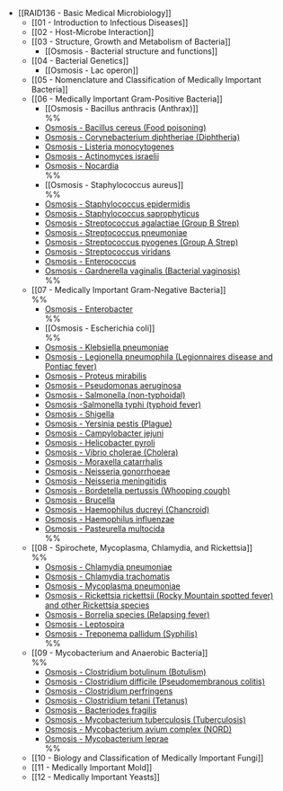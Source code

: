- [[RAID136 - Basic Medical Microbiology]]
	- [[01 - Introduction to Infectious Diseases]]
	- [[02 - Host-Microbe Interaction]]
	- [[03 - Structure, Growth and Metabolism of Bacteria]]
		- [[Osmosis - Bacterial structure and functions]]
	- [[04 - Bacterial Genetics]]
		- [[Osmosis - Lac operon]]
	- [[05 - Nomenclature and Classification of Medically Important Bacteria]]
	- [[06 - Medically Important Gram-Positive Bacteria]]
		- [[Osmosis - Bacillus anthracis (Anthrax)]]  
		%%
		- [Osmosis - Bacillus cereus (Food poisoning)]()
		- [Osmosis - Corynebacterium diphtheriae (Diphtheria)]()
		- [Osmosis - Listeria monocytogenes]()
		- [Osmosis - Actinomyces israelii]()
		- [Osmosis - Nocardia]()  
		%%
		- [[Osmosis - Staphylococcus aureus]]  
		%%
		- [Osmosis - Staphylococcus epidermidis]()
		- [Osmosis - Staphylococcus saprophyticus]()
		- [Osmosis - Streptococcus agalactiae (Group B Strep)]()
		- [Osmosis - Streptococcus pneumoniae]()
		- [Osmosis - Streptococcus pyogenes (Group A Strep)]()
		- [Osmosis - Streptococcus viridans]()
		- [Osmosis - Enterococcus]()
		- [Osmosis - Gardnerella vaginalis (Bacterial vaginosis)]()  
		%%
	- [[07 - Medically Important Gram-Negative Bacteria]]  
		%%
		- [Osmosis - Enterobacter]()  
		%%
		- [[Osmosis - Escherichia coli]]  
		%%
		- [Osmosis - Klebsiella pneumoniae]()
		- [Osmosis - Legionella pneumophila (Legionnaires disease and Pontiac fever)]()
		- [Osmosis - Proteus mirabilis]()
		- [Osmosis - Pseudomonas aeruginosa]()
		- [Osmosis - Salmonella (non-typhoidal)]()
		- [Osmosis -Salmonella typhi (typhoid fever)]()
		- [Osmosis - Shigella]()
		- [Osmosis - Yersinia pestis (Plague)]()
		- [Osmosis - Campylobacter jejuni]()
		- [Osmosis - Helicobacter pyroli]()
		- [Osmosis - Vibrio cholerae (Cholera)]()
		- [Osmosis - Moraxella catarrhalis]()
		- [Osmosis - Neisseria gonorrhoeae]()
		- [Osmosis - Neisseria meningitidis]()
		- [Osmosis - Bordetella pertussis (Whooping cough)]()
		- [Osmosis - Brucella]()
		- [Osmosis - Haemophilus ducreyi (Chancroid)]()
		- [Osmosis - Haemophilus influenzae]()
		- [Osmosis - Pasteurella multocida]()  
		%%
	- [[08 - Spirochete, Mycoplasma, Chlamydia, and Rickettsia]]  
		%%
		- [Osmosis - Chlamydia pneumoniae]()
		- [Osmosis - Chlamydia trachomatis]()
		- [Osmosis - Mycoplasma pneumoniae]()
		- [Osmosis - Rickettsia rickettsii (Rocky Mountain spotted fever) and other Rickettsia species]()
		- [Osmosis - Borrelia species (Relapsing fever)]()
		- [Osmosis - Leptospira]()
		- [Osmosis - Treponema pallidum (Syphilis)]()  
		%%
	- [[09 - Mycobacterium and Anaerobic Bacteria]]  
		%%
		- [Osmosis - Clostridium botulinum (Botulism)]()
		- [Osmosis - Clostridium difficile (Pseudomembranous colitis)]()
		- [Osmosis - Clostridium perfringens]()
		- [Osmosis - Clostridium tetani (Tetanus)]()
		- [Osmosis - Bacteriodes fragilis]()
		- [Osmosis - Mycobacterium tuberculosis (Tuberculosis)]()
		- [Osmosis - Mycobacterium avium complex (NORD)]()
		- [Osmosis - Mycobacterium leprae]()  
		%%  
	- [[10 - Biology and Classification of Medically Important Fungi]]
	- [[11 - Medically Important Mold]]
	- [[12 - Medically Important Yeasts]]
